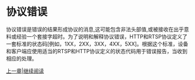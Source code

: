 # 协议错误

协议错误是错误的结果形成协议的消息,这可能包含非法头部值,或被接收在出乎意料或经验一个套接字超时。为了说明和解释协议错误，HTTP和RTSP协议定义了一套标准的状态码[例如，1XX，2XX，3XX，4XX，5XX]。根据这个标准，设备和客户端应使用适当的RTSP和HTTP协议定义的状态代码用于错误报告，当收到相应的处理。


[上一章](05.11.md)|[继续阅读](05.11.02.md)